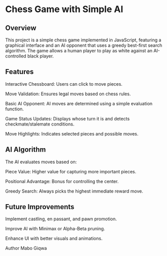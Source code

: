 # Chess Game with Simple AI

## Overview

This project is a simple chess game implemented in JavaScript, featuring a graphical interface and an AI opponent that uses a greedy best-first search algorithm. The game allows a human player to play as white against an AI-controlled black player.

## Features

Interactive Chessboard: Users can click to move pieces.

Move Validation: Ensures legal moves based on chess rules.

Basic AI Opponent: AI moves are determined using a simple evaluation function.

Game Status Updates: Displays whose turn it is and detects checkmate/stalemate conditions.

Move Highlights: Indicates selected pieces and possible moves.

## AI Algorithm

The AI evaluates moves based on:

Piece Value: Higher value for capturing more important pieces.

Positional Advantage: Bonus for controlling the center.

Greedy Search: Always picks the highest immediate reward move.

## Future Improvements

Implement castling, en passant, and pawn promotion.

Improve AI with Minimax or Alpha-Beta pruning.

Enhance UI with better visuals and animations.

Author
Mabo Giqwa

